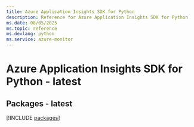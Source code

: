 ```yaml
---
title: Azure Application Insights SDK for Python
description: Reference for Azure Application Insights SDK for Python
ms.date: 08/05/2025
ms.topic: reference
ms.devlang: python
ms.service: azure-monitor
---
```

# Azure Application Insights SDK for Python - latest
## Packages - latest
[!INCLUDE [packages](application-insights-index.md)]